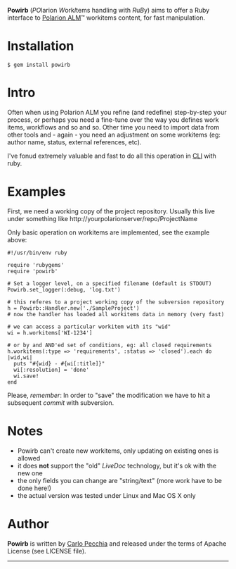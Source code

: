 **Powirb** (*PO*larion *W*ork*I*tems handling with *R*u*B*y) aims to offer a Ruby interface to [Polarion ALM](http://www.polarion.com/)&trade; workitems content, for fast manipulation.


# Installation

    $ gem install powirb

  
# Intro

Often when using Polarion ALM you refine (and redefine) step-by-step your process, or perhaps you need a fine-tune over the way you defines work items, workflows and so and so. Other time you need to import data from other tools and - again - you need an adjustment on some workitems (eg: author name, status, external references, etc).

I've fonud extremely valuable and fast to do all this operation in [CLI](http://en.wikipedia.org/wiki/Command-line_interface) with ruby.


# Examples

First, we need a working copy of the project repository. Usually this live under something like  http://yourpolarionserver/repo/ProjectName

Only basic operation on workitems are implemented, see the example above:

	#!/usr/bin/env ruby

	require 'rubygems'
	require 'powirb'

	# Set a logger level, on a specified filename (default is STDOUT)
	Powirb.set_logger(:debug, 'log.txt')

	# this referes to a project working copy of the subversion repository
	h = Powirb::Handler.new('./SampleProject')
	# now the handler has loaded all workitems data in memory (very fast)

	# we can access a particular workitem with its "wid"
	wi = h.workitems['WI-1234']
	
	# or by and AND'ed set of conditions, eg: all closed requirements
	h.workitems(:type => 'requirements', :status => 'closed').each do |wid,wi|
	  puts "#{wid} - #{wi[:title]}"
      wi[:resolution] = 'done'
	  wi.save!
	end

Please, *remember*: In order to "save" the modification we have to hit a subsequent *commit* with subversion.


# Notes

* Powirb can't create new workitems, only updating on existing ones is allowed
* it does **not** support the "old" *LiveDoc* technology, but it's ok with the new one
* the only fields you can change are "string/text" (more work have to be done here!)
* the actual version was tested under Linux and Mac OS X only


# Author

**Powirb** is written by [Carlo Pecchia](mailto:info@carlopecchia.eu) and released under the terms of Apache License (see LICENSE file).

----
